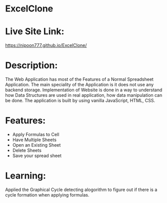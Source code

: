 # ExcelClone

# Live Site Link:
https://nipoon777.github.io/ExcelClone/

# Description:
The Web Application has most of the Features of a Normal Spreadsheet Application. The main speciality of the Application is it does not use any backend storage.
Implementation of Website is done in a way to understand how Data Structures are used in real application, how data manipulation can be done. The application is built by using vanilla JavaScript, HTML, CSS.

# Features:

- Apply Formulas to Cell
- Have Multiple Sheets
- Open an Existing Sheet
- Delete Sheets
- Save your spread sheet

# Learning:
Applied the Graphical Cycle detecting alogorithm to figure out if there is a cycle formation when applying formulas.

